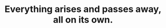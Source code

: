 ---
title: Everything arises and passes away, all on its own.
tags: change buddhism experience motion looping
---